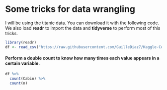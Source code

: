 # Some tricks for data wrangling

I will be using the titanic data. You can download it with the following code. We also load **readr** to import the data and **tidyverse** to perform most of this tricks.

```R
library(readr)
df <- read_csv("https://raw.githubusercontent.com/GuilleDiaz7/Kaggle-Competitions/main/titanic/data/train.csv")
```

#### Perform a double count to know how many times each value appears in a certain variable.

```R
df %>% 
  count(Cabin) %>% 
  count(n)
````

